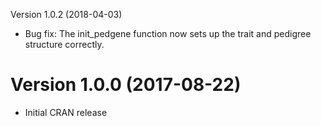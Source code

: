 Version 1.0.2 (2018-04-03)

- Bug fix: The init_pedgene function now sets up the trait and pedigree structure correctly.

Version 1.0.0 (2017-08-22)
===

- Initial CRAN release
